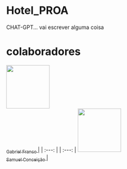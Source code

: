# Hotel_PROA
CHAT-GPT... vai escrever alguma coisa

# colaboradores


<!--Quando fizer aquele projeto em grupo ou receber alguma Pull Request como contribuição destaque-os. Uma coisa bem bacana aqui é misturar imagens com tabelas: -->

[<img src="https://avatars.githubusercontent.com/u/89610183?s=400&u=e0a910f1089b47ec21e23fb01ea1d32d12e7e288&v=4" width=115 > <br> <sub> Gabriel Franco </sub>](https://github.com/GabrieloFranco) |
| :---: | | :---: | 
[<img src="https://avatars.githubusercontent.com/u/142240522?s=400&v=4" width=115 > <br> <sub> Samuel Conceição </sub>](https://github.com/SamDevFocus) |
  



<!--Confuso? Calma que eu explico.

Dentro de || temos uma tag html <img>, nela foi definido o link e o tamanho da imagem com src e width. Aqui foi inserido o avatar do dev.

Depois temos a tag <br>, que faz uma quebra de linha com o próximo elemento colocando-o em baixo da imagem.

Dentro de <sub> colocamos o nome dele.

Em seguida, juntamos a imagem e o nome dentro de [] seguido do link do github em ()

Por fim, os elementos são organizados em uma 'micro tabela', obtendo como resultado algo parecido com:

Para inserir mais devs, basta adicionais mais colunas.-->
